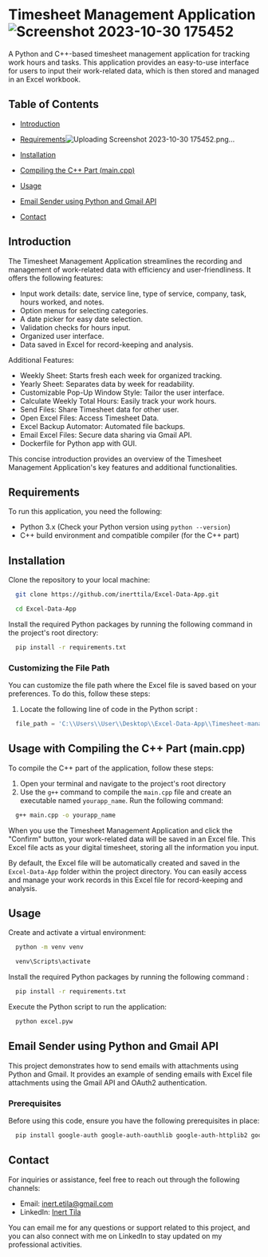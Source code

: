 # Timesheet Management Application ![Screenshot 2023-10-30 175452](https://github.com/inerttila/Excel-Data-App/assets/137422939/76cea38a-78b2-4b13-baa0-90e170f2232d)


A Python and C++-based timesheet management application for tracking work hours and tasks. This application provides an easy-to-use interface for users to input their work-related data, which is then stored and managed in an Excel workbook.

## Table of Contents

- [Introduction](#introduction)
- [Requirements](#requirements)![Uploading Screenshot 2023-10-30 175452.png…]()

- [Installation](#installation)
- [Compiling the C++ Part (main.cpp)](#compiling-the-c-part-maincpp)
- [Usage](#usage)
- [Email Sender using Python and Gmail API](#Email-Sender-using-Python-and-Gmail-API)
- [Contact](#contact)

## Introduction

The Timesheet Management Application streamlines the recording and management of work-related data with efficiency and user-friendliness. It offers the following features:
- Input work details: date, service line, type of service, company, task, hours worked, and notes.
- Option menus for selecting categories.
- A date picker for easy date selection.
- Validation checks for hours input.
- Organized user interface.
- Data saved in Excel for record-keeping and analysis.

Additional Features:
- Weekly Sheet: Starts fresh each week for organized tracking.
- Yearly Sheet: Separates data by week for readability.
- Customizable Pop-Up Window Style: Tailor the user interface.
- Calculate Weekly Total Hours: Easily track your work hours.
- Send Files: Share Timesheet data for other user.
- Open Excel Files: Access Timesheet Data.
- Excel Backup Automator: Automated file backups.
- Email Excel Files: Secure data sharing via Gmail API.
- Dockerfile for Python app with GUI.

This concise introduction provides an overview of the Timesheet Management Application's key features and additional functionalities.

## Requirements

To run this application, you need the following:

- Python 3.x (Check your Python version using `python --version`)
- C++ build environment and compatible compiler (for the C++ part)

## Installation

Clone the repository to your local machine:

```bash
  git clone https://github.com/inerttila/Excel-Data-App.git
```

```bash
  cd Excel-Data-App
```

Install the required Python packages by running the following command in the project's root directory:

```bash
  pip install -r requirements.txt
```

### Customizing the File Path

You can customize the file path where the Excel file is saved based on your preferences. To do this, follow these steps:

1. Locate the following line of code in the Python script :

```python
  file_path = 'C:\\Users\\User\\Desktop\\Excel-Data-App\\Timesheet-managementt.xlsx'
```

## Usage with Compiling the C++ Part (main.cpp)

To compile the C++ part of the application, follow these steps:

1. Open your terminal and navigate to the project's root directory
2. Use the `g++` command to compile the `main.cpp` file and create an executable named `yourapp_name`. Run the following command:

```bash
  g++ main.cpp -o yourapp_name
```

When you use the Timesheet Management Application and click the "Confirm" button, your work-related data will be saved in an Excel file. This Excel file acts as your digital timesheet, storing all the information you input.

By default, the Excel file will be automatically created and saved in the `Excel-Data-App` folder within the project directory. You can easily access and manage your work records in this Excel file for record-keeping and analysis.

## Usage

Create and activate a virtual environment:

```bash
  python -m venv venv
```

```bash
  venv\Scripts\activate
```

Install the required Python packages by running the following command :

```bash
  pip install -r requirements.txt
```

Execute the Python script to run the application:

```bash
  python excel.pyw
```

## Email Sender using Python and Gmail API

This project demonstrates how to send emails with attachments using Python and Gmail. It provides an example of sending emails with Excel file attachments using the Gmail API and OAuth2 authentication.

### Prerequisites

Before using this code, ensure you have the following prerequisites in place:

```bash
  pip install google-auth google-auth-oauthlib google-auth-httplib2 google-api-python-client
```

## Contact

For inquiries or assistance, feel free to reach out through the following channels:

- Email: [inert.etila@gmail.com](mailto:inert.etila@gmail.com)
- LinkedIn: [Inert Tila](https://al.linkedin.com/in/inerttila)

You can email me for any questions or support related to this project, and you can also connect with me on LinkedIn to stay updated on my professional activities.
